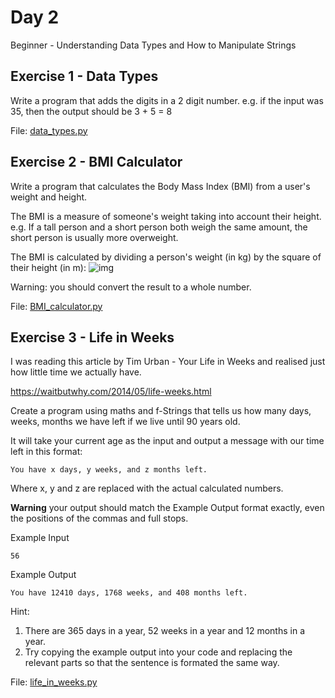 # Day 2
Beginner - Understanding Data Types and How to Manipulate Strings

## Exercise 1 - Data Types
Write a program that adds the digits in a 2 digit number. e.g. if the input was 35, then the output should be 3 + 5 = 8

File: [data_types.py](https://github.com/codenvibes/100DaysofCode/blob/master/Day_2/data_types.py)

## Exercise 2 - BMI Calculator
Write a program that calculates the Body Mass Index (BMI) from a user's weight and height.

The BMI is a measure of someone's weight taking into account their height. e.g. If a tall person and a short person both weigh the same amount, the short person is usually more overweight.

The BMI is calculated by dividing a person's weight (in kg) by the square of their height (in m):
![img](https://codingrooms-user-uploads-us-west-2.s3-us-west-2.amazonaws.com/be5ff193-a1ad-4f8e-ba40-504c85610518/BMI+Image+Small.jpeg)

Warning: you should convert the result to a whole number.

File: [BMI_calculator.py](https://github.com/codenvibes/100DaysofCode/blob/master/Day_2/BMI_calculator.py)

## Exercise 3 - Life in Weeks
I was reading this article by Tim Urban - Your Life in Weeks and realised just how little time we actually have.

https://waitbutwhy.com/2014/05/life-weeks.html

Create a program using maths and f-Strings that tells us how many days, weeks, months we have left if we live until 90 years old.

It will take your current age as the input and output a message with our time left in this format:

    You have x days, y weeks, and z months left.

Where x, y and z are replaced with the actual calculated numbers.

**Warning** your output should match the Example Output format exactly, even the positions of the commas and full stops.

Example Input
```
56
```
Example Output
```
You have 12410 days, 1768 weeks, and 408 months left.
```
Hint:
1. There are 365 days in a year, 52 weeks in a year and 12 months in a year.
2. Try copying the example output into your code and replacing the relevant parts so that the sentence is formated the same way.

File: [life_in_weeks.py]()